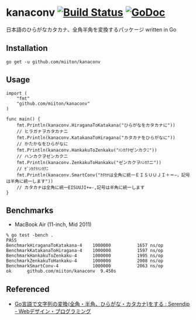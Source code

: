 # kanaconv [![Build Status](https://travis-ci.org/miiton/kanaconv.svg?branch=master)](https://travis-ci.org/miiton/kanaconv) [![GoDoc](https://godoc.org/github.com/miiton/kanaconv?status.svg)](https://godoc.org/github.com/miiton/kanaconv)
日本語のひらがなカタカナ、全角半角を変換するパッケージ written in Go

## Installation

```
go get -u github.com/miiton/kanaconv
```

## Usage

```
import (
    "fmt"
    "github.com/miiton/kanaconv"
)

func main() {
    fmt.Println(kanaconv.HiraganaToKatakana("ひらがなをカタカナに"))
    // ヒラガナヲカタカナニ
    fmt.Println(kanaconv.KatakanaToHiragana("カタカナをひらがなに"))
    // かたかなをひらがなに
    fmt.Println(kanaconv.HankakuToZenkaku("ﾊﾝｶｸｦゼンカクﾆ"))
    // ハンカクヲゼンカクニ
    fmt.Println(kanaconv.ZenkakuToHankaku("ゼンカクヲﾊﾝｶｸニ"))
    // ｾﾞﾝｶｸｦﾊﾝｶｸﾆ
	fmt.Println(kanaconv.SmartConv("ｶﾀｶﾅは全角に統一ＥＩＳＵＵＪＩ＋＝−，記号は半角に統一します"))
    // カタカナは全角に統一EISUUJI+=-,記号は半角に統一します
}
```

## Benchmarks

* MacBook Air (11-inch, Mid 2011)

```
% go test -bench .
PASS
BenchmarkHiraganaToKatakana-4	 1000000	      1657 ns/op
BenchmarkKatakanaToHiragana-4	 1000000	      1597 ns/op
BenchmarkHankakuToZenkaku-4  	 1000000	      1995 ns/op
BenchmarkZenkakuToHankaku-4  	 1000000	      2008 ns/op
BenchmarkSmartConv-4         	 1000000	      2063 ns/op
ok  	github.com/miiton/kanaconv	9.450s
```

## Referenced

* [Go言語で文字列の変換(全角・半角、ひらがな・カタカナ)をする : Serendip - Webデザイン・プログラミング](http://www.serendip.ws/archives/6307)

